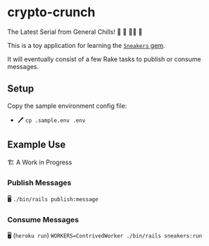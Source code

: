 # crypto-crunch
The Latest Serial from General Chills! :rabbit: :athletic_shoe: :woman_factory_worker: :currency_exchange:

This is a toy application for learning the [`Sneakers` gem](https://github.com/jondot/sneakers).

It will eventually consist of a few Rake tasks to publish or consume messages.

## Setup

Copy the sample environment config file:

* :pen: `cp .sample.env .env`

## Example Use

:building_construction: A Work in Progress

### Publish Messages

:desktop_computer: `./bin/rails publish:message`

### Consume Messages

:desktop_computer: (`heroku run`) `WORKERS=ContrivedWorker ./bin/rails sneakers:run`
